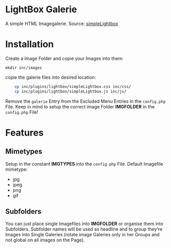 # LightBox Galerie

A simple HTML Imagegalerie.
Source: [simpleLightbox](https://dbrekalo.github.io/simpleLightbox/)


# Installation

Create a image Folder and copie your Images into them:

    mkdir inc/images


copie the galerie files into desired location:

```bash
	cp inc/plugins/lightbox/simpleLightbox.css inc/css/
	cp inc/plugins/lightbox/simpleLightbox.js inc/js/
```

Remove the `galerie` Entry from the Excluded Menu Entries in the `config.php` File.
Keep in mind to setup the correct image Folder **IMGFOLDER** in the `config.php` File!

# Features

## Mimetypes

Setup in the constant **IMGTYPES** into the `config.php` File.
Default Imagefile mimetype: 

* jpg
* jpeg
* png
* gif


## Subfolders

You can just place single Imagefiles into **IMGFOLDER** or organise them into Subfolders. Subfolder names will be used as headline and to group they're Images into Single Galeries (rotate image Galeries only in her Groups and not global on all images on the Page).

